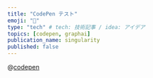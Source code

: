 ```yaml
---
title: "CodePen テスト"
emoji: "🌟"
type: "tech" # tech: 技術記事 / idea: アイデア
topics: [codepen, graphai]
publication_name: singularity
published: false
---
```


@[codepen](https://codepen.io/isamua/pen/bGXZEdR)